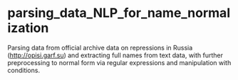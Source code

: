 # parsing_data_NLP_for_name_normalization
Parsing data from official archive data on repressions in Russia (http://opisi.garf.su)
and extracting full names from text data, with further preprocessing to normal form via regular expressions and manipulation with conditions.
